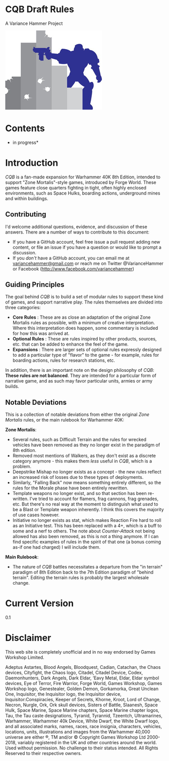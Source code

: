 # CQB Draft Rules #


A Variance Hammer Project


!["Variance Hammer Logo"](https://raw.githubusercontent.com/variancehammer/CQB/master/images/vhlogo.jpg)

# Contents #

* in progress*

# Introduction #

*CQB* is a fan-made expansion for Warhammer 40K 8th Edition, intended to support "Zone Mortalis"-style games, introduced by Forge World. These games feature close quarters fighting in tight, often highly enclosed environments, such as Space Hulks, boarding actions, underground mines and within buildings.

## Contributing ##

I'd welcome additional questions, evidence, and discussion of these answers. There are a number of ways to contribute to this document:

* If you have a GitHub account, feel free issue a pull request adding new content, or file an issue if you have a question or would like to prompt a discussion.
* If you *don't* have a GitHub account, you can email me at variancehammer@gmail.com or reach me on Twitter @VarianceHammer or Facebook (http://www.facebook.com/variancehammer)

## Guiding Principles ##

The goal behind *CQB* is to build a set of modular rules to support these kind of games, and support narrative play. The rules themselves are divided into three categories:

* **Core Rules** : These are as close an adaptation of the original Zone Mortalis rules as possible, with a minimum of creative interpretation. Where this interpretation does happen, some commentary is included for how this was arrived at.
* **Optional Rules** : These are rules inspired by other products, sources, etc. that can be added to enhance the feel of the game.
* **Expansions** : There are larger sets of optional rules expressly designed to add a particular type of "flavor" to the game - for example, rules for boarding actions, rules for research stations, etc.

In addition, there is an important note on the design philosophy of *CQB*: **These rules are not balanced**. They are intended for a particular form of narrative game, and as such may favor particular units, armies or army builds.

## Notable Deviations ##
This is a collection of notable deviations from either the original *Zone Mortalis* rules, or the main rulebook for Warhammer 40K:

**Zone Mortalis**: 

* Several rules, such as Difficult Terrain and the rules for wrecked vehicles have been removed as they no longer exist in the paradigm of 8th edition.
* Removed most mentions of Walkers, as they don't exist as a discrete category anymore - this makes them *less* useful in *CQB*, which is a problem.
* Deepstrike Mishap no longer exists as a concept - the new rules reflect an increased risk of losses due to these types of deployments.
* Similarly, "Falling Back" now means something entirely different, so the rules for the Morale phase have been entirely rewritten.
* Template weapons no longer exist, and so that section has been re-written. I've tried to account for flamers, frag cannons, frag grenades, etc. But there's no real way at the moment to distinguish what *used* to be a Blast or Template weapon inherently. I think this covers the majority of use cases however.
* Initiative no longer exists as stat, which makes Reaction Fire hard to roll as an Initiative test. This has been replaced with a 4+, which is a buff to some and a nerf to others. The note about *Counter-Attack* not being allowed has also been removed, as this is not a thing anymore. If I can find specific examples of rules in the spirit of that one (a bonus coming as-if one had charged) I will include them.

**Main Rulebook**:

* The nature of *CQB* battles necessitates a departure from the "in terrain" paradigm of 8th Edition back to the 7th Edition paradigm of "behind terrain". Editing the terrain rules is probably the largest wholesale change.

# Current Version
0.1

# Disclaimer

This web site is completely unofficial and in no way endorsed by Games Workshop Limited.

Adeptus Astartes, Blood Angels, Bloodquest, Cadian, Catachan, the Chaos devices, Cityfight, the Chaos logo, Citadel, Citadel Device, Codex, Daemonhunters, Dark Angels, Dark Eldar, ‘Eavy Metal, Eldar, Eldar symbol devices, Eye of Terror, Fire Warrior, Forge World, Games Workshop, Games Workshop logo, Genestealer, Golden Demon, Gorkamorka, Great Unclean One, Inquisitor, the Inquisitor logo, the Inquisitor device, Inquisitor:Conspiracies, Keeper of Secrets, Khorne, Kroot, Lord of Change, Necron, Nurgle, Ork, Ork skull devices, Sisters of Battle, Slaanesh, Space Hulk, Space Marine, Space Marine chapters, Space Marine chapter logos, Tau, the Tau caste designations, Tyranid, Tyrannid, Tzeentch, Ultramarines, Warhammer, Warhammer 40k Device, White Dwarf, the White Dwarf logo, and all associated marks, names, races, race insignia, characters, vehicles, locations, units, illustrations and images from the Warhammer 40,000 universe are either ®, TM and/or © Copyright Games Workshop Ltd 2000-2018, variably registered in the UK and other countries around the world. Used without permission. No challenge to their status intended. All Rights Reserved to their respective owners.